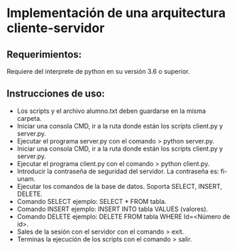 # Implementación de una arquitectura cliente-servidor

## Requerimientos:
Requiere del interprete de python en su versión 3.6 o superior.

## Instrucciones de uso:

* Los scripts y el archivo alumno.txt deben guardarse en la misma carpeta.
* Iniciar una consola CMD, ir a la ruta donde están los scripts client.py y server.py.
* Ejecutar el programa server.py con el comando > python server.py.
* Iniciar una consola CMD, ir a la ruta donde están los scripts client.py y server.py.
* Ejecutar el programa client.py con el comando > python client.py.
* Introducir la contraseña de seguridad del servidor. La contraseña es: fi-unam.
* Ejecutar los comandos de la base de datos. Soporta SELECT, INSERT, DELETE.
* Comando SELECT ejemplo: SELECT * FROM tabla.
* Comando INSERT ejemplo: INSERT INTO tabla VALUES (valores).
* Comando DELETE ejemplo: DELETE FROM tabla WHERE Id=<Número de id>.
* Sales de la sesión con el servidor con el comando > exit.
* Terminas la ejecución de los scripts con el comando > salir.
